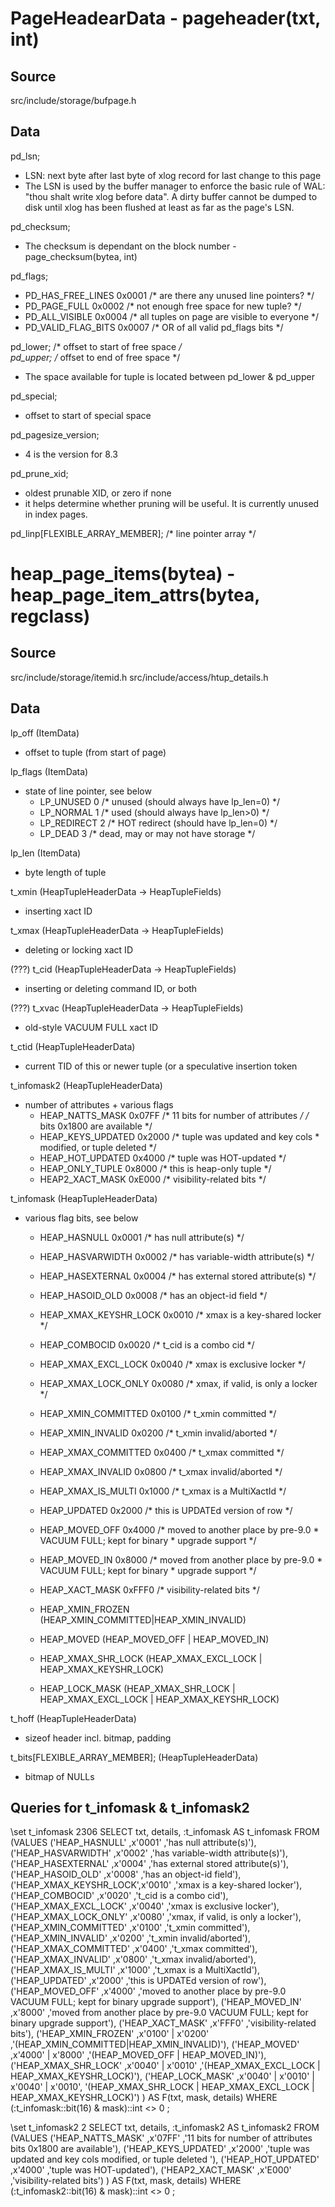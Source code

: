 # PageHeadearData - pageheader(txt, int)

## Source 

src/include/storage/bufpage.h

## Data

pd_lsn;          
* LSN: next byte after last byte of xlog record for last change to this page
* The LSN is used by the buffer manager to enforce the basic rule of WAL: "thou
  shalt write xlog before data".  A dirty buffer cannot be dumped to disk until
  xlog has been flushed at least as far as the page's LSN.

pd_checksum; 
* The checksum is dependant on the block number - page_checksum(bytea, int)

pd_flags;               
* PD_HAS_FREE_LINES       0x0001  /* are there any unused line pointers? */
* PD_PAGE_FULL            0x0002  /* not enough free space for new tuple? */
* PD_ALL_VISIBLE          0x0004  /* all tuples on page are visible to everyone */
* PD_VALID_FLAG_BITS      0x0007  /* OR of all valid pd_flags bits */


pd_lower;         /* offset to start of free space */        
pd_upper;         /* offset to end of free space */          
* The space available for tuple is located between pd_lower & pd_upper

pd_special;
* offset to start of special space

pd_pagesize_version;                                    
* 4 is the version for 8.3

pd_prune_xid; 
* oldest prunable XID, or zero if none
* it helps determine whether pruning will be useful.  It is currently unused
  in index pages.

pd_linp[FLEXIBLE_ARRAY_MEMBER]; /* line pointer array */

# heap_page_items(bytea) - heap_page_item_attrs(bytea, regclass)

## Source 
src/include/storage/itemid.h
src/include/access/htup_details.h

## Data 

lp_off (ItemData)
* offset to tuple (from start of page)

lp_flags (ItemData)
* state of line pointer, see below
  * LP_UNUSED               0               /* unused (should always have lp_len=0) */
  * LP_NORMAL               1               /* used (should always have lp_len>0) */
  * LP_REDIRECT             2               /* HOT redirect (should have lp_len=0) */
  * LP_DEAD                 3               /* dead, may or may not have storage */

lp_len (ItemData)
* byte length of tuple


t_xmin (HeapTupleHeaderData -> HeapTupleFields)
* inserting xact ID

t_xmax (HeapTupleHeaderData -> HeapTupleFields)
* deleting or locking xact ID

(???) t_cid (HeapTupleHeaderData -> HeapTupleFields)
* inserting or deleting command ID, or both 

(???) t_xvac (HeapTupleHeaderData -> HeapTupleFields)
* old-style VACUUM FULL xact ID

t_ctid (HeapTupleHeaderData)
* current TID of this or newer tuple (or a speculative insertion token

t_infomask2 (HeapTupleHeaderData)
* number of attributes + various flags
  * HEAP_NATTS_MASK             0x07FF  /* 11 bits for number of attributes */
                                        /* bits 0x1800 are available */
  * HEAP_KEYS_UPDATED           0x2000  /* tuple was updated and key cols
                                         * modified, or tuple deleted */
  * HEAP_HOT_UPDATED            0x4000  /* tuple was HOT-updated */
  * HEAP_ONLY_TUPLE             0x8000  /* this is heap-only tuple */
  * HEAP2_XACT_MASK             0xE000  /* visibility-related bits */

t_infomask (HeapTupleHeaderData)
* various flag bits, see below 
  * HEAP_HASNULL                0x0001  /* has null attribute(s) */        
  * HEAP_HASVARWIDTH            0x0002  /* has variable-width attribute(s) */
  * HEAP_HASEXTERNAL            0x0004  /* has external stored attribute(s) */
  * HEAP_HASOID_OLD             0x0008  /* has an object-id field */       
  * HEAP_XMAX_KEYSHR_LOCK       0x0010  /* xmax is a key-shared locker */          
  * HEAP_COMBOCID               0x0020  /* t_cid is a combo cid */         
  * HEAP_XMAX_EXCL_LOCK         0x0040  /* xmax is exclusive locker */  
  * HEAP_XMAX_LOCK_ONLY         0x0080  /* xmax, if valid, is only a locker */
  * HEAP_XMIN_COMMITTED         0x0100  /* t_xmin committed */
  * HEAP_XMIN_INVALID           0x0200  /* t_xmin invalid/aborted */
  * HEAP_XMAX_COMMITTED         0x0400  /* t_xmax committed */
  * HEAP_XMAX_INVALID           0x0800  /* t_xmax invalid/aborted */
  * HEAP_XMAX_IS_MULTI          0x1000  /* t_xmax is a MultiXactId */
  * HEAP_UPDATED                0x2000  /* this is UPDATEd version of row */
  * HEAP_MOVED_OFF              0x4000  /* moved to another place by pre-9.0
                                         * VACUUM FULL; kept for binary
                                         * upgrade support */
  * HEAP_MOVED_IN               0x8000  /* moved from another place by pre-9.0
                                         * VACUUM FULL; kept for binary
                                         * upgrade support */
  * HEAP_XACT_MASK              0xFFF0  /* visibility-related bits */

  * HEAP_XMIN_FROZEN            (HEAP_XMIN_COMMITTED|HEAP_XMIN_INVALID)
  * HEAP_MOVED                  (HEAP_MOVED_OFF | HEAP_MOVED_IN)
  * HEAP_XMAX_SHR_LOCK          (HEAP_XMAX_EXCL_LOCK | HEAP_XMAX_KEYSHR_LOCK)
  * HEAP_LOCK_MASK              (HEAP_XMAX_SHR_LOCK | HEAP_XMAX_EXCL_LOCK | HEAP_XMAX_KEYSHR_LOCK)

t_hoff (HeapTupleHeaderData)
* sizeof header incl. bitmap, padding

t_bits[FLEXIBLE_ARRAY_MEMBER]; (HeapTupleHeaderData)
* bitmap of NULLs

## Queries for t_infomask & t_infomask2

\set t_infomask 2306
SELECT txt, details, :t_infomask AS t_infomask
FROM (VALUES
  ('HEAP_HASNULL'         ,x'0001' ,'has null attribute(s)'),
  ('HEAP_HASVARWIDTH'     ,x'0002' ,'has variable-width attribute(s)'),
  ('HEAP_HASEXTERNAL'     ,x'0004' ,'has external stored attribute(s)'),
  ('HEAP_HASOID_OLD'      ,x'0008' ,'has an object-id field'),
  ('HEAP_XMAX_KEYSHR_LOCK',x'0010' ,'xmax is a key-shared locker'),
  ('HEAP_COMBOCID'        ,x'0020' ,'t_cid is a combo cid'),
  ('HEAP_XMAX_EXCL_LOCK'  ,x'0040' ,'xmax is exclusive locker'),
  ('HEAP_XMAX_LOCK_ONLY'  ,x'0080' ,'xmax, if valid, is only a locker'),
  ('HEAP_XMIN_COMMITTED'  ,x'0100' ,'t_xmin committed'),
  ('HEAP_XMIN_INVALID'    ,x'0200' ,'t_xmin invalid/aborted'),
  ('HEAP_XMAX_COMMITTED'  ,x'0400' ,'t_xmax committed'),
  ('HEAP_XMAX_INVALID'    ,x'0800' ,'t_xmax invalid/aborted'),
  ('HEAP_XMAX_IS_MULTI'   ,x'1000' ,'t_xmax is a MultiXactId'),
  ('HEAP_UPDATED'         ,x'2000' ,'this is UPDATEd version of row'),
  ('HEAP_MOVED_OFF'       ,x'4000' ,'moved to another place by pre-9.0 VACUUM FULL; kept for binary upgrade support'),
  ('HEAP_MOVED_IN'        ,x'8000' ,'moved from another place by pre-9.0 VACUUM FULL; kept for binary upgrade support'),
  ('HEAP_XACT_MASK'       ,x'FFF0' ,'visibility-related bits'),
  ('HEAP_XMIN_FROZEN'     ,x'0100' | x'0200' ,'(HEAP_XMIN_COMMITTED|HEAP_XMIN_INVALID)'),
  ('HEAP_MOVED'           ,x'4000' | x'8000' ,'(HEAP_MOVED_OFF | HEAP_MOVED_IN)'),
  ('HEAP_XMAX_SHR_LOCK'   ,x'0040' | x'0010' ,'(HEAP_XMAX_EXCL_LOCK | HEAP_XMAX_KEYSHR_LOCK)'),
  ('HEAP_LOCK_MASK'       ,x'0040' | x'0010' | x'0040' | x'0010', '(HEAP_XMAX_SHR_LOCK | HEAP_XMAX_EXCL_LOCK | HEAP_XMAX_KEYSHR_LOCK)')
) AS F(txt, mask, details)
WHERE (:t_infomask::bit(16) & mask)::int <> 0
;


\set t_infomask2 2
SELECT txt, details, :t_infomask2 AS t_infomask2
FROM (VALUES
  ('HEAP_NATTS_MASK'      ,x'07FF' ,'11 bits for number of attributes bits 0x1800 are available'),
  ('HEAP_KEYS_UPDATED'    ,x'2000' ,'tuple was updated and key cols modified, or tuple deleted '),
  ('HEAP_HOT_UPDATED'     ,x'4000' ,'tuple was HOT-updated'),
  ('HEAP2_XACT_MASK'      ,x'E000' ,'visibility-related bits')
) AS F(txt, mask, details)
WHERE (:t_infomask2::bit(16) & mask)::int <> 0
;

